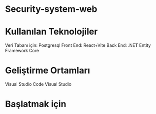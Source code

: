 # Security-system-web


# Kullanılan Teknolojiler
Veri Tabanı için: Postgresql
Front End: React+Vite
Back End: .NET Entity Framework Core

# Geliştirme Ortamları
Visual Studio Code
Visual Studio

# Başlatmak için

